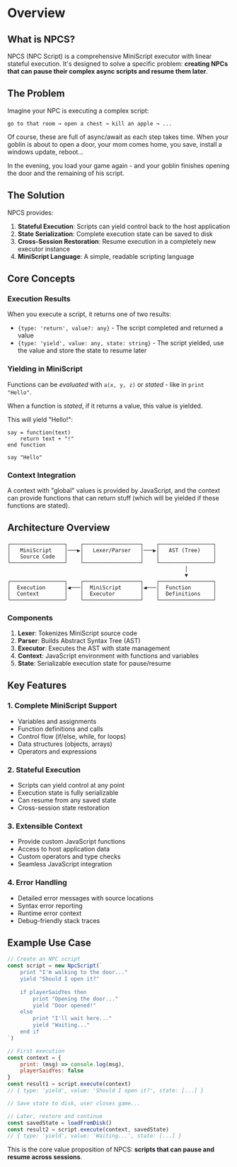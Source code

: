 # Overview

## What is NPCS?

NPCS (NPC Script) is a comprehensive MiniScript executor with linear stateful execution. It's designed to solve a specific problem: **creating NPCs that can pause their complex async scripts and resume them later**.

## The Problem

Imagine your NPC is executing a complex script:
```
go to that room → open a chest → kill an apple → ...
```

Of course, these are full of async/await as each step takes time. When your goblin is about to open a door, your mom comes home, you save, install a windows update, reboot...

In the evening, you load your game again - and your goblin finishes opening the door and the remaining of his script.

## The Solution

NPCS provides:

1. **Stateful Execution**: Scripts can yield control back to the host application
2. **State Serialization**: Complete execution state can be saved to disk
3. **Cross-Session Restoration**: Resume execution in a completely new executor instance
4. **MiniScript Language**: A simple, readable scripting language

## Core Concepts

### Execution Results

When you execute a script, it returns one of two results:

- `{type: 'return', value?: any}` - The script completed and returned a value
- `{type: 'yield', value: any, state: string}` - The script yielded, use the value and store the state to resume later

### Yielding in MiniScript

Functions can be *evaluated* with `a(x, y, z)` or *stated* - like in `print "Hello"`.

When a function is *stated*, if it returns a value, this value is yielded.

This will yield "Hello!":
```miniscript
say = function(text)
    return text + "!"
end function

say "Hello"
```

### Context Integration

A context with "global" values is provided by JavaScript, and the context can provide functions that can return stuff (which will be yielded if these functions are stated).

## Architecture Overview

```
┌─────────────────┐    ┌──────────────────┐    ┌─────────────────┐
│   MiniScript    │───▶│   Lexer/Parser   │───▶│   AST (Tree)    │
│   Source Code   │    │                  │    │                 │
└─────────────────┘    └──────────────────┘    └─────────────────┘
                                                        │
                                                        ▼
┌─────────────────┐    ┌──────────────────┐    ┌─────────────────┐
│  Execution      │◀───│  MiniScript      │◀───│  Function       │
│  Context        │    │  Executor        │    │  Definitions    │
└─────────────────┘    └──────────────────┘    └─────────────────┘
```

### Components

1. **Lexer**: Tokenizes MiniScript source code
2. **Parser**: Builds Abstract Syntax Tree (AST)
3. **Executor**: Executes the AST with state management
4. **Context**: JavaScript environment with functions and variables
5. **State**: Serializable execution state for pause/resume

## Key Features

### 1. Complete MiniScript Support
- Variables and assignments
- Function definitions and calls
- Control flow (if/else, while, for loops)
- Data structures (objects, arrays)
- Operators and expressions

### 2. Stateful Execution
- Scripts can yield control at any point
- Execution state is fully serializable
- Can resume from any saved state
- Cross-session state restoration

### 3. Extensible Context
- Provide custom JavaScript functions
- Access to host application data
- Custom operators and type checks
- Seamless JavaScript integration

### 4. Error Handling
- Detailed error messages with source locations
- Syntax error reporting
- Runtime error context
- Debug-friendly stack traces

## Example Use Case

```javascript
// Create an NPC script
const script = new NpcScript(`
    print "I'm walking to the door..."
    yield "Should I open it?"
    
    if playerSaidYes then
        print "Opening the door..."
        yield "Door opened!"
    else
        print "I'll wait here..."
        yield "Waiting..."
    end if
`)

// First execution
const context = { 
    print: (msg) => console.log(msg),
    playerSaidYes: false 
}
const result1 = script.execute(context)
// { type: 'yield', value: 'Should I open it?', state: [...] }

// Save state to disk, user closes game...

// Later, restore and continue
const savedState = loadFromDisk()
const result2 = script.execute(context, savedState)
// { type: 'yield', value: 'Waiting...', state: [...] }
```

This is the core value proposition of NPCS: **scripts that can pause and resume across sessions**.

